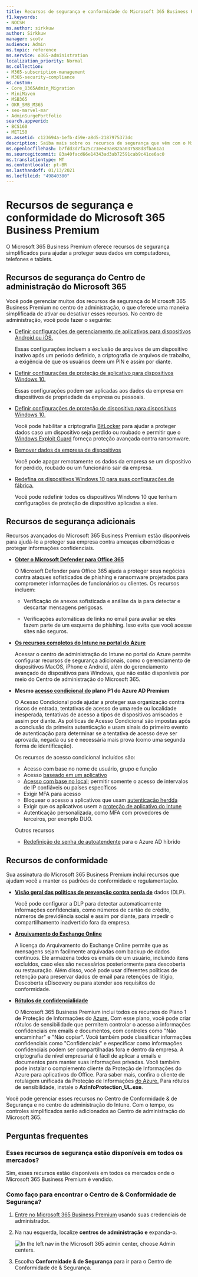 ```yaml
---
title: Recursos de segurança e conformidade do Microsoft 365 Business Premium
f1.keywords:
- NOCSH
ms.author: sirkkuw
author: Sirkkuw
manager: scotv
audience: Admin
ms.topic: reference
ms.service: o365-administration
localization_priority: Normal
ms.collection:
- M365-subscription-management
- M365-security-compliance
ms.custom:
- Core_O365Admin_Migration
- MiniMaven
- MSB365
- OKR_SMB_M365
- seo-marvel-mar
- AdminSurgePortfolio
search.appverid:
- BCS160
- MET150
ms.assetid: c123694a-1efb-459e-a8d5-2187975373dc
description: Saiba mais sobre os recursos de segurança que vêm com o Microsoft 365 Business Premium para ajudar a proteger seus dados em computadores, telefones e tablets.
ms.openlocfilehash: b7fdd3d7fa25c23ee49ae82aa037588d8fba61a1
ms.sourcegitcommit: 83a40facd66e14343ad3ab72591cab9c41ce6ac0
ms.translationtype: MT
ms.contentlocale: pt-BR
ms.lasthandoff: 01/13/2021
ms.locfileid: "49840380"
---
```

# <a name="microsoft-365-business-premium-security-and-compliance-features"></a>Recursos de segurança e conformidade do Microsoft 365 Business Premium

O Microsoft 365 Business Premium oferece recursos de segurança simplificados para ajudar a proteger seus dados em computadores, telefones e tablets.
    
## <a name="microsoft-365-admin-center-security-features"></a>Recursos de segurança do Centro de administração do Microsoft 365

Você pode gerenciar muitos dos recursos de segurança do Microsoft 365 Business Premium no centro de administração, o que oferece uma maneira simplificada de ativar ou desativar esses recursos. No centro de administração, você pode fazer o seguinte:
  
- [Definir configurações de gerenciamento de aplicativos para dispositivos Android ou iOS.](app-protection-settings-for-android-and-ios.md) 
    
    Essas configurações incluem a exclusão de arquivos de um dispositivo inativo após um período definido, a criptografia de arquivos de trabalho, a exigência de que os usuários deem um PIN e assim por diante.
    
- [Definir configurações de proteção de aplicativo para dispositivos Windows 10.](protection-settings-for-windows-10-devices.md) 
    
    Essas configurações podem ser aplicadas aos dados da empresa em dispositivos de propriedade da empresa ou pessoais.
    
- [Definir configurações de proteção de dispositivo para dispositivos Windows 10.](protection-settings-for-windows-10-pcs.md) 
    
    Você pode habilitar a criptografia [BitLocker](https://go.microsoft.com/fwlink/p/?linkid=871405) para ajudar a proteger dados caso um dispositivo seja perdido ou roubado e permitir que o [Windows Exploit Guard](https://docs.microsoft.com/windows/security/threat-protection/microsoft-defender-atp/enable-exploit-protection) forneça proteção avançada contra ransomware. 
    
- [Remover dados da empresa de dispositivos](remove-company-data.md)
    
    Você pode apagar remotamente os dados da empresa se um dispositivo for perdido, roubado ou um funcionário sair da empresa.
    
- [Redefina os dispositivos Windows 10 para suas configurações de fábrica.](reset-devices-to-factory-settings.md) 
    
    Você pode redefinir todos os dispositivos Windows 10 que tenham configurações de proteção de dispositivo aplicadas a eles.
    
## <a name="additional-security-features"></a>Recursos de segurança adicionais 

Recursos avançados do Microsoft 365 Business Premium estão disponíveis para ajudá-lo a proteger sua empresa contra ameaças cibernéticas e proteger informações confidenciais.
  
- **[Obter o Microsoft Defender para Office 365](https://docs.microsoft.com/microsoft-365/security/office-365-security/office-365-atp)**
    
    O Microsoft Defender para Office 365 ajuda a proteger seus negócios contra ataques sofisticados de phishing e ransomware projetados para comprometer informações de funcionários ou clientes. Os recursos incluem:
    
  - Verificação de anexos sofisticada e análise da ia para detectar e descartar mensagens perigosas.
    
  - Verificações automáticas de links no email para avaliar se eles fazem parte de um esquema de phishing. Isso evita que você acesse sites não seguros.

- **[Os recursos completos do Intune no portal do Azure](https://go.microsoft.com/fwlink/p/?linkid=871403)**
    
    Acessar o centro de administração do Intune no portal do Azure permite configurar recursos de segurança adicionais, como o gerenciamento de dispositivos MacOS, iPhone e Android, além do gerenciamento avançado de dispositivos para Windows, que não estão disponíveis por meio do Centro de administração do Microsoft 365.
- **Mesmo [acesso condicional do](https://docs.microsoft.com/azure/active-directory/conditional-access/overview) plano P1 do Azure AD Premium**


    O Acesso Condicional pode ajudar a proteger sua organização contra riscos de entrada, tentativas de acesso de uma rede ou localidade inesperada, tentativas de acesso a tipos de dispositivos arriscados e assim por diante. As políticas de Acesso Condicional são impostas após a conclusão da primeira autenticação e usam sinais do primeiro evento de autenticação para determinar se a tentativa de acesso deve ser aprovada, negada ou se é necessária mais prova (como uma segunda forma de identificação).

    Os recursos de acesso condicional incluídos são:

    - Acesso com base no nome de usuário, grupo e função
    - Acesso [baseado em um aplicativo](https://docs.microsoft.com/azure/active-directory/conditional-access/app-based-conditional-access) 
    - [Acesso com base no local](https://docs.microsoft.com/azure/active-directory/authentication/howto-registration-mfa-sspr-combined#conditional-access-policies-for-combined-registration);  permitir somente o acesso de intervalos de IP confiáveis ou países específicos 
    - Exigir MFA para acesso
    - Bloquear o acesso a aplicativos que usam [autenticação herdda](https://docs.microsoft.com/azure/active-directory/conditional-access/block-legacy-authentication)
    - Exigir que os aplicativos usem a [proteção de aplicativo do Intune](https://docs.microsoft.com/azure/active-directory/conditional-access/app-protection-based-conditional-access)
    - Autenticação personalizada, como MFA com provedores de terceiros, por exemplo DUO.
   
    Outros recursos
    - [Redefinição de senha de autoatendente](https://docs.microsoft.com/azure/active-directory/authentication/concept-sspr-customization) para o Azure AD híbrido
    
## <a name="compliance-features"></a>Recursos de conformidade

Sua assinatura do Microsoft 365 Business Premium inclui recursos que ajudam você a manter os padrões de conformidade e regulamentação.

- **[Visão geral das políticas de prevenção contra perda de](https://docs.microsoft.com/microsoft-365/compliance/data-loss-prevention-policies)** dados (DLP). 
    
    Você pode configurar a DLP para detectar automaticamente informações confidenciais, como números de cartão de crédito, números de previdência social e assim por diante, para impedir o compartilhamento inadvertido fora da empresa.
    
- **[Arquivamento do Exchange Online](https://products.office.com/exchange/microsoft-exchange-online-archiving-email)**
    
    A licença do Arquivamento do Exchange Online permite que as mensagens sejam facilmente arquivadas com backup de dados contínuos. Ele armazena todos os emails de um usuário, incluindo itens excluídos, caso eles são necessários posteriormente para descoberta ou restauração. Além disso, você pode usar diferentes políticas de retenção para preservar dados de email para retenções de litígio, Descoberta eDiscovery ou para atender aos requisitos de conformidade.
    
- **[Rótulos de confidencialidade](https://docs.microsoft.com/microsoft-365/compliance/sensitivity-labels)**

   O Microsoft 365 Business Premium inclui todos os recursos do Plano 1 de Proteção de Informações do [Azure.](https://go.microsoft.com/fwlink/p/?linkid=871407) Com esse plano,  você pode criar rótulos de sensibilidade que permitem controlar o acesso a informações confidenciais em emails e documentos, com controles como "Não encaminhar" e "Não copiar". Você também pode classificar informações confidenciais como "Confidenciais" e especificar como informações confidenciais podem ser compartilhadas fora e dentro da empresa. A criptografia de nível empresarial é fácil de aplicar a emails e documentos para manter suas informações privadas. Você também pode instalar o complemento cliente da Proteção de Informações do Azure para aplicativos do Office. Para saber mais, confira o cliente de rotulagem unificada da Proteção de Informações [do Azure.](https://docs.microsoft.com/azure/information-protection/rms-client/unifiedlabelingclient-version-release-history) Para rótulos de sensibilidade, instale o **AzInfoProtection_UL.exe**.

Você pode gerenciar esses recursos no Centro de Conformidade &amp; de Segurança e no centro de administração do Intune. Com o tempo, os controles simplificados serão adicionados ao Centro de administração do Microsoft 365.
  
    
## <a name="faq"></a>Perguntas frequentes

 ### <a name="are-these-security-features-available-in-all-markets"></a>Esses recursos de segurança estão disponíveis em todos os mercados?
  
Sim, esses recursos estão disponíveis em todos os mercados onde o Microsoft 365 Business Premium é vendido.
  
### <a name="how-do-i-find-the-security-amp-compliance-center"></a>Como faço para encontrar o Centro de &amp; Conformidade de Segurança?
  
1. [Entre no Microsoft 365 Business Premium](https://portal.microsoft.com/) usando suas credenciais de administrador. 
    
2. Na nau esquerda, localize **centros de administração e** expanda-o. 
    
    ![In the left nav in the Microsoft 365 admin center, choose Admin centers.](../media/fa4484f8-c637-45fd-a7bd-bdb3abfd6c03.png)
  
3. Escolha **Conformidade &amp; de Segurança** para ir para o Centro de Conformidade de &amp; Segurança.
